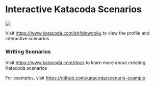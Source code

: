 # Interactive Katacoda Scenarios

[![](http://shields.katacoda.com/katacoda/sh4dowgoku/count.svg)](https://www.katacoda.com/sh4dowgoku "Get your profile on Katacoda.com")

Visit https://www.katacoda.com/sh4dowgoku to view the profile and interactive scenarios

### Writing Scenarios
Visit https://www.katacoda.com/docs to learn more about creating Katacoda scenarios

For examples, visit https://github.com/katacoda/scenario-example
